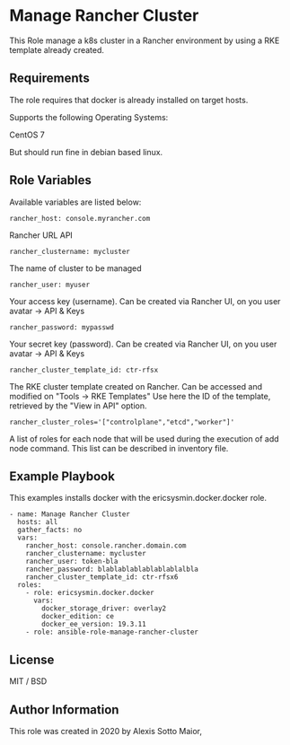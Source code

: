 Manage Rancher Cluster
=========

This Role manage a k8s cluster in a Rancher environment by using a RKE template already created.

Requirements
------------

The role requires that docker is already installed on target hosts.

Supports the following Operating Systems:

CentOS 7

But should run fine in debian based linux.

Role Variables
--------------
Available variables are listed below:
```
rancher_host: console.myrancher.com
```
Rancher URL API
```
rancher_clustername: mycluster
```
The name of cluster to be managed
```
rancher_user: myuser
```
Your access key (username). Can be created via Rancher UI, on you user avatar -> API & Keys
```
rancher_password: mypasswd
```
Your secret key (password). Can be created via Rancher UI, on you user avatar -> API & Keys
```
rancher_cluster_template_id: ctr-rfsx
```
The RKE cluster template created on Rancher. Can be accessed and modified on "Tools -> RKE Templates"
Use here the ID of the template, retrieved by the "View in API" option.
```
rancher_cluster_roles='["controlplane","etcd","worker"]'
```
A list of roles for each node that will be used during the execution of add node command.
This list can be described in inventory file.

Example Playbook
----------------

This examples installs docker with the ericsysmin.docker.docker role.
```
- name: Manage Rancher Cluster
  hosts: all
  gather_facts: no
  vars:
    rancher_host: console.rancher.domain.com
    rancher_clustername: mycluster
    rancher_user: token-bla
    rancher_password: blablablablablablablalbla
    rancher_cluster_template_id: ctr-rfsx6    
  roles:
    - role: ericsysmin.docker.docker
      vars:
        docker_storage_driver: overlay2
        docker_edition: ce
        docker_ee_version: 19.3.11
    - role: ansible-role-manage-rancher-cluster
```
License
-------

MIT / BSD

Author Information
------------------

This role was created in 2020 by Alexis Sotto Maior,
